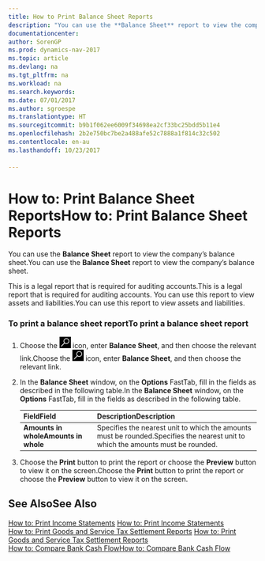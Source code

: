 ```yaml
---
title: How to Print Balance Sheet Reports
description: "You can use the **Balance Sheet** report to view the company’s balance sheet."
documentationcenter: 
author: SorenGP
ms.prod: dynamics-nav-2017
ms.topic: article
ms.devlang: na
ms.tgt_pltfrm: na
ms.workload: na
ms.search.keywords: 
ms.date: 07/01/2017
ms.author: sgroespe
ms.translationtype: HT
ms.sourcegitcommit: b9b1f062ee6009f34698ea2cf33bc25bdd5b11e4
ms.openlocfilehash: 2b2e750bc7be2a488afe52c7888a1f814c32c502
ms.contentlocale: en-au
ms.lasthandoff: 10/23/2017

---
```

# <a name="how-to-print-balance-sheet-reports"></a><span data-ttu-id="5f749-103">How to: Print Balance Sheet Reports</span><span class="sxs-lookup"><span data-stu-id="5f749-103">How to: Print Balance Sheet Reports</span></span>
<span data-ttu-id="5f749-104">You can use the **Balance Sheet** report to view the company’s balance sheet.</span><span class="sxs-lookup"><span data-stu-id="5f749-104">You can use the **Balance Sheet** report to view the company’s balance sheet.</span></span>  
  
 <span data-ttu-id="5f749-105">This is a legal report that is required for auditing accounts.</span><span class="sxs-lookup"><span data-stu-id="5f749-105">This is a legal report that is required for auditing accounts.</span></span> <span data-ttu-id="5f749-106">You can use this report to view assets and liabilities.</span><span class="sxs-lookup"><span data-stu-id="5f749-106">You can use this report to view assets and liabilities.</span></span>  
  
### <a name="to-print-a-balance-sheet-report"></a><span data-ttu-id="5f749-107">To print a balance sheet report</span><span class="sxs-lookup"><span data-stu-id="5f749-107">To print a balance sheet report</span></span>  
  
1.  <span data-ttu-id="5f749-108">Choose the ![Search for Page or Report](../../media/ui-search/search_small.png "Search for Page or Report icon") icon, enter **Balance Sheet**, and then choose the relevant link.</span><span class="sxs-lookup"><span data-stu-id="5f749-108">Choose the ![Search for Page or Report](../../media/ui-search/search_small.png "Search for Page or Report icon") icon, enter **Balance Sheet**, and then choose the relevant link.</span></span>  
  
2.  <span data-ttu-id="5f749-109">In the **Balance Sheet** window, on the **Options** FastTab, fill in the fields as described in the following table.</span><span class="sxs-lookup"><span data-stu-id="5f749-109">In the **Balance Sheet** window, on the **Options** FastTab, fill in the fields as described in the following table.</span></span>  
  
    |<span data-ttu-id="5f749-110">Field</span><span class="sxs-lookup"><span data-stu-id="5f749-110">Field</span></span>|<span data-ttu-id="5f749-111">Description</span><span class="sxs-lookup"><span data-stu-id="5f749-111">Description</span></span>|  
    |---------------------------------|---------------------------------------|  
    |<span data-ttu-id="5f749-112">**Amounts in whole**</span><span class="sxs-lookup"><span data-stu-id="5f749-112">**Amounts in whole**</span></span>|<span data-ttu-id="5f749-113">Specifies the nearest unit to which the amounts must be rounded.</span><span class="sxs-lookup"><span data-stu-id="5f749-113">Specifies the nearest unit to which the amounts must be rounded.</span></span>|  
  
3.  <span data-ttu-id="5f749-114">Choose the **Print** button to print the report or choose the **Preview** button to view it on the screen.</span><span class="sxs-lookup"><span data-stu-id="5f749-114">Choose the **Print** button to print the report or choose the **Preview** button to view it on the screen.</span></span>  
  
## <a name="see-also"></a><span data-ttu-id="5f749-115">See Also</span><span class="sxs-lookup"><span data-stu-id="5f749-115">See Also</span></span>  
 <span data-ttu-id="5f749-116">[How to: Print Income Statements](how-to-print-income-statements.md) </span><span class="sxs-lookup"><span data-stu-id="5f749-116">[How to: Print Income Statements](how-to-print-income-statements.md) </span></span>  
 <span data-ttu-id="5f749-117">[How to: Print Goods and Service Tax Settlement Reports](how-to-print-goods-and-service-tax-settlement-reports.md) </span><span class="sxs-lookup"><span data-stu-id="5f749-117">[How to: Print Goods and Service Tax Settlement Reports](how-to-print-goods-and-service-tax-settlement-reports.md) </span></span>  
 [<span data-ttu-id="5f749-118">How to: Compare Bank Cash Flow</span><span class="sxs-lookup"><span data-stu-id="5f749-118">How to: Compare Bank Cash Flow</span></span>](how-to-compare-bank-cash-flow.md)
